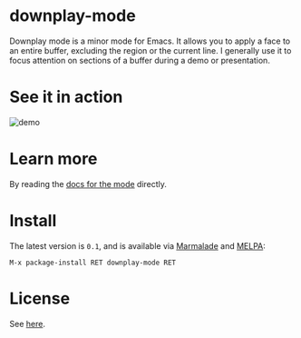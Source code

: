# downplay-mode

Downplay mode is a minor mode for Emacs. It allows you to apply a face
to an entire buffer, excluding the region or the current line. I
generally use it to focus attention on sections of a buffer during a
demo or presentation.

# See it in action

![demo](https://raw2.github.com/tobias/downplay-mode/master/demo.gif)

# Learn more

By reading the
[docs for the mode](/downplay-mode.el#L27)
directly.

# Install

The latest version is `0.1`, and is available via
[Marmalade](http://marmalade-repo.org/packages/downplay-mode/) and [MELPA](http://melpa.milkbox.net/):

    M-x package-install RET downplay-mode RET
    
# License

See [here](/downplay-mode.el#L12).

